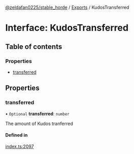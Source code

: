 [@zeldafan0225/stable_horde](../README.md) / [Exports](../modules.md) / KudosTransferred

# Interface: KudosTransferred

## Table of contents

### Properties

- [transferred](KudosTransferred.md#transferred)

## Properties

### transferred

• `Optional` **transferred**: `number`

The amount of Kudos tranferred

#### Defined in

[index.ts:2097](https://github.com/MrlolDev/stable_horde/blob/07c9e41/index.ts#L2097)
